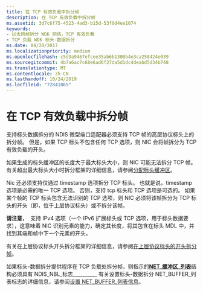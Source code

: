 ```yaml
---
title: 在 TCP 有效负载中拆分帧
description: 在 TCP 有效负载中拆分帧
ms.assetid: 3d7c6f75-4523-4ad3-b15d-53f9d4ee1074
keywords:
- 以太网帧拆分 WDK 网络，TCP 有效负载
- TCP 负载 WDK 标头-数据拆分
ms.date: 04/20/2017
ms.localizationpriority: medium
ms.openlocfilehash: c5d3a9467efcee35ab6b1300b4e3ca258424e039
ms.sourcegitcommit: 4b7a6ac7c68e6ad6f27da5d1dc4deabd5d34b748
ms.translationtype: MT
ms.contentlocale: zh-CN
ms.lasthandoff: 10/24/2019
ms.locfileid: "72841865"
---
```

# <a name="splitting-frames-at-the-tcp-payload"></a>在 TCP 有效负载中拆分帧





支持标头数据拆分的 NDIS 微型端口适配器必须支持 TCP 帧的高层协议标头上的拆分帧。 但是，如果 TCP 标头不包含任何 TCP 选项，则 NIC 会将帧拆分为 TCP 有效负载的开头。

如果生成的标头缓冲区的长度大于最大标头大小，则 NIC 可能无法拆分 TCP 帧。 有关超出最大标头大小时拆分框架的详细信息，请参阅[分配标头缓冲区](allocating-the-header-buffer.md)。

Nic 还必须支持仅通过 timestamp 选项拆分 TCP 标头。 也就是说，timestamp 选项是必需的唯一 TCP 选项。 否则，支持 tcp 标头和 TCP 选项是可选的。 如果某个帧的 TCP 标头包含无法识别的 TCP 选项，则 NIC 必须将该帧拆分为 TCP 标头的开头（即，位于上层协议标头）或不拆分该帧。

**请注意**，  支持 IPv4 选项（一个 IPv6 扩展标头或 TCP 选项，用于标头数据要求），这意味着 NIC 识别元素的能力，确定其长度，将其包含在标头 MDL 中，并找到其端和帧中下一个元素的开头。

 

有关在上层协议标头开头拆分框架的详细信息，请参阅[在上层协议标头的开头拆分帧](splitting-frames-at-the-beginning-of-the-upper-layer-protocol-headers.md)。

如果标头-数据拆分提供程序在 TCP 负载处拆分帧，则指示的[**NET\_缓冲区\_列表**](https://docs.microsoft.com/windows-hardware/drivers/ddi/ndis/ns-ndis-_net_buffer_list)结构必须具有 NDIS\_NBL\_标志\_\_\_\_\_\_\_\_\_\_ 有关设置标头-数据拆分 NET\_BUFFER\_列表标志的详细信息，请参阅[设置 NET\_BUFFER\_列表信息](setting-net-buffer-list-information.md)。

 

 





